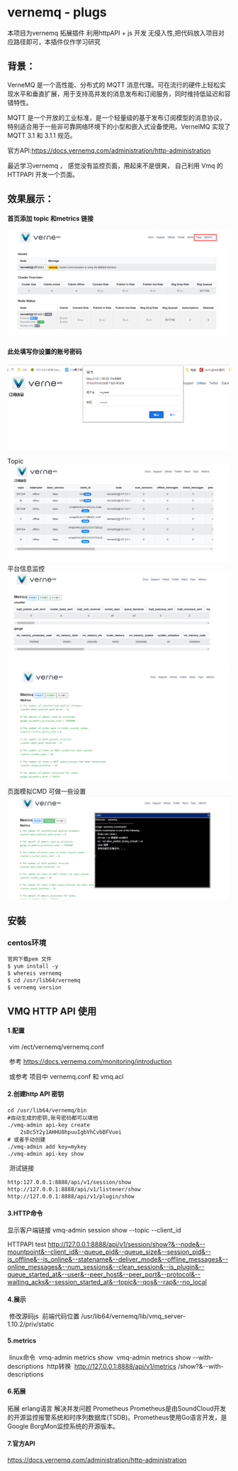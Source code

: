 # vernemq - plugs

本项目为vernemq 拓展插件 利用httpAPI + js 开发 无侵入性,把代码放入项目对应路径即可，本插件仅作学习研究



## 背景：

VerneMQ 是一个高性能、分布式的 MQTT 消息代理。可在流行的硬件上轻松实现水平和垂直扩展，用于支持高并发的消息发布和订阅服务，同时维持低延迟和容错特性。

MQTT 是一个开放的工业标准，是一个轻量级的基于发布订阅模型的消息协议，特别适合用于一些非可靠网络环境下的小型和嵌入式设备使用。VernelMQ 实现了 MQTT 3.1 和 3.1.1 规范。		

官方API:https://docs.vernemq.com/administration/http-administration



最近学习vernemq  ， 感觉没有监控页面，用起来不是很爽， 自己利用 Vmq 的HTTPAPI 开发一个页面。

## 效果展示：

#### 首页添加  topic 和metrics 链接

![1](https://github.com/zhoulaosan/vernemq_plugs/blob/master/readme-img/1.png)

#### 此处填写你设置的账号密码

![2](https://github.com/zhoulaosan/vernemq_plugs/blob/master/readme-img/2.png)

Topic
![3](https://github.com/zhoulaosan/vernemq_plugs/blob/master/readme-img/3.png)
平台信息监控
![4](https://github.com/zhoulaosan/vernemq_plugs/blob/master/readme-img/4.png)
![5](https://github.com/zhoulaosan/vernemq_plugs/blob/master/readme-img/5.png)

页面模拟CMD 可做一些设置
![6](https://github.com/zhoulaosan/vernemq_plugs/blob/master/readme-img/6.png)



## 安裝

### centos环境

```
官网下载pem 文件
$ yum install -y
$ whereis vernemq
$ cd /usr/lib64/vernemq
$ vernemq version
```

## VMQ HTTP API 使用

#### 1.配置  

​	vim /ect/vernemq/vernemq.conf

​	参考 https://docs.vernemq.com/monitoring/introduction

​	或参考  项目中 vernemq.conf  和 vmq.acl

#### 2.创建http API 密钥

```shell
cd /usr/lib64/vernemq/bin
#自动生成的密钥,账号密码都可以填他
./vmq-admin api-key create
	2sDc5Y2y1AHHU8hpuuIgbVhCvbBFVuei 
# 或者手动创建
./vmq-admin add key=mykey
./vmq-admin api-key show
```

​	测试链接

```
http:127.0.0.1:8888/api/v1/session/show
http://127.0.0.1:8888/api/v1/listener/show
http://127.0.0.1:8888/api/v1/plugin/show
```
#### 3.HTTP命令

显示客户端链接
vmq-admin session show --topic --client_id

HTTPAPI test
http://127.0.0.1:8888/api/v1/session/show?&--node&--mountpoint&--client_id&--queue_pid&--queue_size&--session_pid&--is_offline&--is_online&--statename&--deliver_mode&--offline_messages&--online_messages&--num_sessions&--clean_session&--is_plugin&--queue_started_at&--user&--peer_host&--peer_port&--protocol&--waiting_acks&--session_started_at&--topic&--qos&--rap&--no_local

#### 4.展示

​	修改源码js
​			前端代码位置
​				/usr/lib64/vernemq/lib/vmq_server-1.10.2/priv/static

#### 5.metrics

​		linux命令
​			vmq-admin metrics show
​			vmq-admin metrics show --with-descriptions
​		http转换
​			http://127.0.0.1:8888/api/v1/metrics /show?&--with-descriptions


#### 6.拓展
拓展
	erlang语言
			解决并发问题
	Prometheus
			Prometheus是由SoundCloud开发的开源监控报警系统和时序列数据库(TSDB)。Prometheus使用Go语言开发，是Google BorgMon监控系统的开源版本。

#### 7.官方API
https://docs.vernemq.com/administration/http-administration

```

```